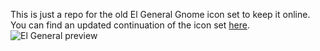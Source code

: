 This is just a repo for the old El General Gnome icon set to keep it online. You can find an updated continuation of the icon set <a href=https://www.gnome-look.org/p/1137421/>here</a>.
![El General preview](http://i.imgur.com/MtFu8gN.png)


